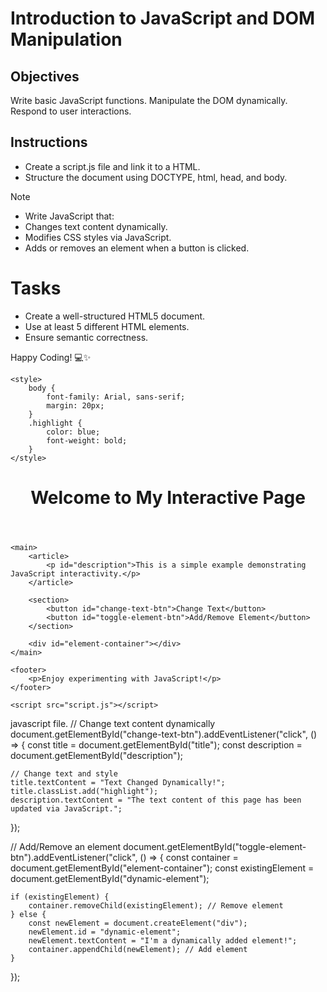 # Introduction to JavaScript and DOM Manipulation

## Objectives

Write basic JavaScript functions.
Manipulate the DOM dynamically.
Respond to user interactions.

## Instructions

- Create a script.js file and link it to a HTML.
- Structure the document using DOCTYPE, html, head, and body.

>[!NOTE]
>  - Write JavaScript that:
>  - Changes text content dynamically.
>  - Modifies CSS styles via JavaScript.
>  - Adds or removes an element when a button is clicked.


# Tasks
- Create a well-structured HTML5 document.
- Use at least 5 different HTML elements.
- Ensure semantic correctness.

Happy Coding! 💻✨

<!DOCTYPE html>
<html lang="en">
<head>
    <meta charset="UTF-8">
    <meta name="viewport" content="width=device-width, initial-scale=1.0">
    <title>Dynamic Interaction with JavaScript</title>
  
    <style>
        body {
            font-family: Arial, sans-serif;
            margin: 20px;
        }
        .highlight {
            color: blue;
            font-weight: bold;
        }
    </style>
</head>
<body>
    <header>
        <h1 id="title">Welcome to My Interactive Page</h1>
    </header>

    <main>
        <article>
            <p id="description">This is a simple example demonstrating JavaScript interactivity.</p>
        </article>
        
        <section>
            <button id="change-text-btn">Change Text</button>
            <button id="toggle-element-btn">Add/Remove Element</button>
        </section>

        <div id="element-container"></div>
    </main>

    <footer>
        <p>Enjoy experimenting with JavaScript!</p>
    </footer>

    <script src="script.js"></script>
</body>
</html>
javascript file.
// Change text content dynamically
document.getElementById("change-text-btn").addEventListener("click", () => {
    const title = document.getElementById("title");
    const description = document.getElementById("description");

    // Change text and style
    title.textContent = "Text Changed Dynamically!";
    title.classList.add("highlight");
    description.textContent = "The text content of this page has been updated via JavaScript.";
});

// Add/Remove an element
document.getElementById("toggle-element-btn").addEventListener("click", () => {
    const container = document.getElementById("element-container");
    const existingElement = document.getElementById("dynamic-element");

    if (existingElement) {
        container.removeChild(existingElement); // Remove element
    } else {
        const newElement = document.createElement("div");
        newElement.id = "dynamic-element";
        newElement.textContent = "I'm a dynamically added element!";
        container.appendChild(newElement); // Add element
    }
});
